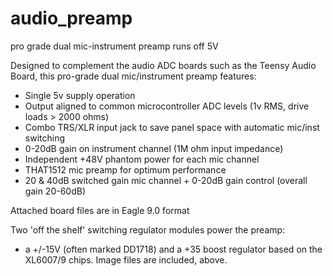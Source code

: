 # audio_preamp
pro grade dual mic-instrument preamp runs off 5V

Designed to complement the audio ADC boards such as the Teensy Audio Board, this pro-grade dual mic/instrument preamp features:
- Single 5v supply operation
- Output aligned to common microcontroller ADC levels (1v RMS, drive loads > 2000 ohms)
- Combo TRS/XLR input jack to save panel space with automatic mic/inst switching 
- 0-20dB gain on instrument channel (1M ohm input impedance)
- Independent +48V phantom power for each mic channel
- THAT1512 mic preamp for optimum performance
- 20 & 40dB switched gain mic channel + 0-20dB gain control (overall gain 20-60dB)

Attached board files are in Eagle 9.0 format

Two 'off the shelf' switching regulator modules power the preamp:
- a +/-15V (often marked DD1718) and a +35 boost regulator based on the XL6007/9 chips. Image files are included, above.

